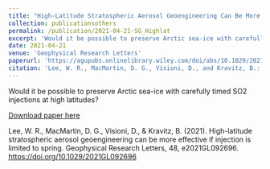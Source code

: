```yaml
---
title: "High-Latitude Stratospheric Aerosol Geoengineering Can Be More Effective if Injection Is Limited to Spring"
collection: publicationsothers
permalink: /publication/2021-04-21-SG_Highlat
excerpt: 'Would it be possible to preserve Arctic sea-ice with carefully timed SO2 injections at high latitudes?'
date: 2021-04-21
venue: 'Geophysical Research Letters'
paperurl: 'https://agupubs.onlinelibrary.wiley.com/doi/abs/10.1029/2021GL092696'
citation: 'Lee, W. R., MacMartin, D. G., Visioni, D., and Kravitz, B.: &quot;High-latitude stratospheric aerosol geoengineering can be more effective if injection is limited to spring&quot;, Geophysical Research Letters, 48, e2021GL092696, https://doi.org/10.1029/2021GL092696, 2021'
---
```


Would it be possible to preserve Arctic sea-ice with carefully timed SO2 injections at high latitudes?

[Download paper here](https://agupubs.onlinelibrary.wiley.com/doi/abs/10.1029/2021GL092696)

Lee, W. R., MacMartin, D. G., Visioni, D., & Kravitz, B. (2021). High-latitude stratospheric aerosol geoengineering can be more effective if injection is limited to spring. Geophysical Research Letters, 48, e2021GL092696. https://doi.org/10.1029/2021GL092696